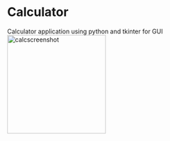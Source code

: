 # Calculator
Calculator application using python and tkinter for GUI
<img width="227" alt="calcscreenshot" src="https://user-images.githubusercontent.com/119982937/208478052-6c258400-c7b1-4b55-8de3-caa393cc4bc2.png">
